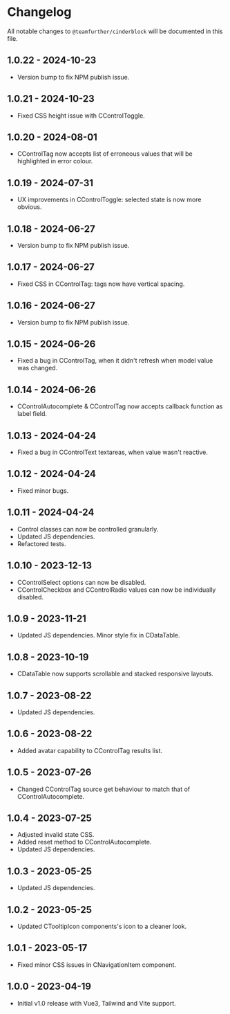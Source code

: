 # Changelog

All notable changes to `@teamfurther/cinderblock` will be documented in this file.

## 1.0.22 - 2024-10-23
- Version bump to fix NPM publish issue.

## 1.0.21 - 2024-10-23
- Fixed CSS height issue with CControlToggle.

## 1.0.20 - 2024-08-01
- CControlTag now accepts list of erroneous values that will be highlighted in error colour.

## 1.0.19 - 2024-07-31
- UX improvements in CControlToggle: selected state is now more obvious.

## 1.0.18 - 2024-06-27
- Version bump to fix NPM publish issue.

## 1.0.17 - 2024-06-27
- Fixed CSS in CControlTag: tags now have vertical spacing.

## 1.0.16 - 2024-06-27
- Version bump to fix NPM publish issue. 

## 1.0.15 - 2024-06-26
- Fixed a bug in CControlTag, when it didn't refresh when model value was changed. 

## 1.0.14 - 2024-06-26
- CControlAutocomplete & CControlTag now accepts callback function as label field.

## 1.0.13 - 2024-04-24
- Fixed a bug in CControlText textareas, when value wasn't reactive.

## 1.0.12 - 2024-04-24
- Fixed minor bugs.

## 1.0.11 - 2024-04-24
- Control classes can now be controlled granularly.
- Updated JS dependencies.
- Refactored tests.

## 1.0.10 - 2023-12-13
- CControlSelect options can now be disabled.
- CControlCheckbox and CControlRadio values can now be individually disabled.

## 1.0.9 - 2023-11-21
- Updated JS dependencies. Minor style fix in CDataTable.

## 1.0.8 - 2023-10-19
- CDataTable now supports scrollable and stacked responsive layouts.

## 1.0.7 - 2023-08-22
- Updated JS dependencies.

## 1.0.6 - 2023-08-22
- Added avatar capability to CControlTag results list.

## 1.0.5 - 2023-07-26
- Changed CControlTag source get behaviour to match that of CControlAutocomplete.

## 1.0.4 - 2023-07-25
- Adjusted invalid state CSS.
- Added reset method to CControlAutocomplete.
- Updated JS dependencies.

## 1.0.3 - 2023-05-25
- Updated JS dependencies.

## 1.0.2 - 2023-05-25
- Updated CTooltipIcon components's icon to a cleaner look.

## 1.0.1 - 2023-05-17
- Fixed minor CSS issues in CNavigationItem component.

## 1.0.0 - 2023-04-19
- Initial v1.0 release with Vue3, Tailwind and Vite support.